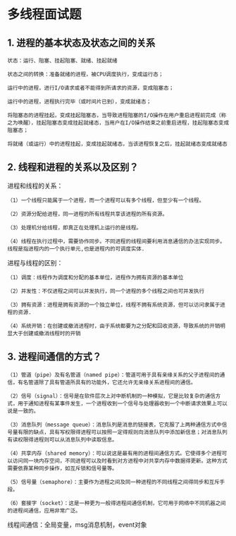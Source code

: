 # 多线程面试题

## 1. 进程的基本状态及状态之间的关系

    状态：运行、阻塞、挂起阻塞、就绪、挂起就绪
    
	状态之间的转换：准备就绪的进程，被CPU调度执行，变成运行态；

    运行中的进程，进行I/O请求或者不能得到所请求的资源，变成阻塞态；

    运行中的进程，进程执行完毕（或时间片已到），变成就绪态；

    将阻塞态的进程挂起，变成挂起阻塞态，当导致进程阻塞的I/O操作在用户重启进程前完成（称之为唤醒），挂起阻塞态变成挂起就绪态，当用户在I/O操作结束之前重启进程，挂起阻塞态变成阻塞态；

    将就绪（或运行）中的进程挂起，变成挂起就绪态，当该进程恢复之后，挂起就绪态变成就绪态 


## 2. 线程和进程的关系以及区别？

进程和线程的关系：

    （1）一个线程只能属于一个进程，而一个进程可以有多个线程，但至少有一个线程。

    （2）资源分配给进程，同一进程的所有线程共享该进程的所有资源。

    （3）处理机分给线程，即真正在处理机上运行的是线程。

    （4）线程在执行过程中，需要协作同步。不同进程的线程间要利用消息通信的办法实现同步。线程是指进程内的一个执行单元,也是进程内的可调度实体.

进程与线程的区别：

    （1）调度：线程作为调度和分配的基本单位，进程作为拥有资源的基本单位

    （2）并发性：不仅进程之间可以并发执行，同一个进程的多个线程之间也可并发执行

    （3）拥有资源：进程是拥有资源的一个独立单位，线程不拥有系统资源，但可以访问隶属于进程的资源.

    （4）系统开销：在创建或撤消进程时，由于系统都要为之分配和回收资源，导致系统的开销明显大于创建或撤消线程时的开销



## 3. 进程间通信的方式？

    （1）管道（pipe）及有名管道（named pipe）：管道可用于具有亲缘关系的父子进程间的通信，有名管道除了具有管道所具有的功能外，它还允许无亲缘关系进程间的通信。

    （2）信号（signal）：信号是在软件层次上对中断机制的一种模拟，它是比较复杂的通信方式，用于通知进程有某事件发生，一个进程收到一个信号与处理器收到一个中断请求效果上可以说是一致的。

    （3）消息队列（message queue）：消息队列是消息的链接表，它克服了上两种通信方式中信号量有限的缺点，具有写权限得进程可以按照一定得规则向消息队列中添加新信息；对消息队列有读权限得进程则可以从消息队列中读取信息。

    （4）共享内存（shared memory）：可以说这是最有用的进程间通信方式。它使得多个进程可以访问同一块内存空间，不同进程可以及时看到对方进程中对共享内存中数据得更新。这种方式需要依靠某种同步操作，如互斥锁和信号量等。

    （5）信号量（semaphore）：主要作为进程之间及同一种进程的不同线程之间得同步和互斥手段。

    （6）套接字（socket）：这是一种更为一般得进程间通信机制，它可用于网络中不同机器之间的进程间通信，应用非常广泛。


线程间通信：全局变量，msg消息机制，event对象


